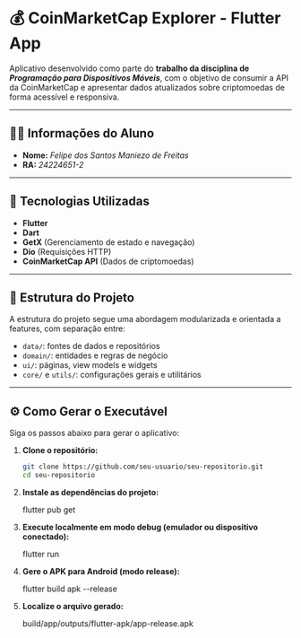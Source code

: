 # 💰 CoinMarketCap Explorer - Flutter App

Aplicativo desenvolvido como parte do **trabalho  da disciplina de _Programação para Dispositivos Móveis_**, com o objetivo de consumir a API da CoinMarketCap e apresentar dados atualizados sobre criptomoedas de forma acessível e responsiva.

---

## 👨‍🎓 Informações do Aluno

- **Nome:** _Felipe dos Santos Maniezo de Freitas_
- **RA:** _24224651-2_

---

## 🚀 Tecnologias Utilizadas

- **Flutter**
- **Dart**
- **GetX** (Gerenciamento de estado e navegação)
- **Dio** (Requisições HTTP)
- **CoinMarketCap API** (Dados de criptomoedas)

---

## 🧱 Estrutura do Projeto

A estrutura do projeto segue uma abordagem modularizada e orientada a features, com separação entre:

- `data/`: fontes de dados e repositórios
- `domain/`: entidades e regras de negócio
- `ui/`: páginas, view models e widgets
- `core/` e `utils/`: configurações gerais e utilitários

---

## ⚙️ Como Gerar o Executável

Siga os passos abaixo para gerar o aplicativo:

1. **Clone o repositório:**

   ```bash
   git clone https://github.com/seu-usuario/seu-repositorio.git
   cd seu-repositorio

2. **Instale as dependências do projeto:**

    flutter pub get

3. **Execute localmente em modo debug (emulador ou dispositivo conectado):**

    flutter run

4. **Gere o APK para Android (modo release):**

    flutter build apk --release

5. **Localize o arquivo gerado:**

    build/app/outputs/flutter-apk/app-release.apk
